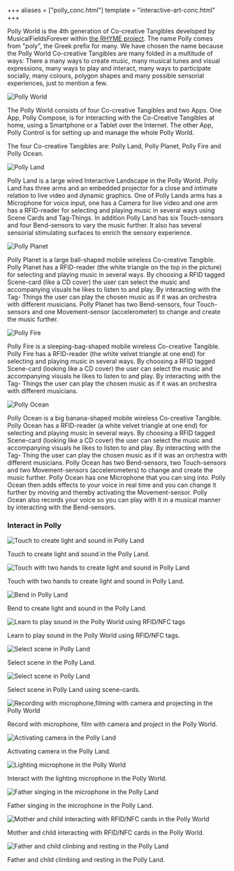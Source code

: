 +++
aliases = ["polly_conc.html"]
template = "interactive-art-conc.html"
+++

Polly World is the 4th generation of Co-creative Tangibles developed by MusicalFieldsForever within [the RHYME project](http://www.rhyme.no/). The name Polly comes from "poly", the Greek prefix for many. We have chosen the name because the Polly World Co-creative Tangibles are many folded in a multitude of ways: There a many ways to create music, many musical tunes and visual expressions, many ways to play and interact, many ways to participate socially, many colours, polygon shapes and many possible sensorial experiences, just to mention a few.

![Polly World](/images/Pollyworld.jpg)

The Polly World consists of four Co-creative Tangibles and two Apps. One App, Polly Compose, is for interacting with the Co-Creative Tangibles at home, using a Smartphone or a Tablet over the Internet. The other App, Polly Control is for setting up and manage the whole Polly World.

The four Co-creative Tangibles are: Polly Land, Polly Planet, Polly Fire and Polly Ocean.

![Polly Land](/images/PollyLand-websize.jpg)

Polly Land is a large wired Interactive Landscape in the Polly World. Polly Land has three arms and an embedded projector for a close and intimate relation to live video and dynamic graphics. One of Polly Lands arms has a Microphone for voice input, one has a Camera for live video and one arm has a RFID-reader for selecting and playing music in several ways using Scene Cards and Tag-Things. In addition Polly Land has six Touch-sensors and four Bend-sensors to vary the music further. It also has several sensorial stimulating surfaces to enrich the sensory experience.

![Polly Planet](/images/PollyPlanet.jpg)

Polly Planet is a large ball-shaped mobile wireless Co-creative Tangible. Polly Planet has a RFID-reader (the white triangle on the top in the picture) for selecting and playing music in several ways. By choosing a RFID tagged Scene-card (like a CD cover) the user can select the music and accompanying visuals he likes to listen to and play. By interacting with the Tag- Things the user can play the chosen music as if it was an orchestra with different musicians. Polly Planet has two Bend-sensors, four Touch-sensors and one Movement-sensor (accelerometer) to change and create the music further.

![Polly Fire](/images/PollyFire.jpg)

Polly Fire is a sleeping-bag-shaped mobile wireless Co-creative Tangible. Polly Fire has a RFID-reader (the white velvet triangle at one end) for selecting and playing music in several ways. By choosing a RFID tagged Scene-card (looking like a CD cover) the user can select the music and accompanying visuals he likes to listen to and play. By interacting with the Tag- Things the user can play the chosen music as if it was an orchestra with different musicians.

![Polly Ocean](/images/PollyOcean.jpg)

Polly Ocean is a big banana-shaped mobile wireless Co-creative Tangible. Polly Ocean has a RFID-reader (a white velvet triangle at one end) for selecting and playing music in several ways. By choosing a RFID tagged Scene-card (looking like a CD cover) the user can select the music and accompanying visuals he likes to listen to and play. By interacting with the Tag- Thing the user can play the chosen music as if it was an orchestra with different musicians. Polly Ocean has two Bend-sensors, two Touch-sensors and two Movement-sensors (accelerometers) to change and create the music further. Polly Ocean has one Microphone that you can sing into. Polly Ocean then adds effects to your voice in real time and you can change it further by moving and thereby activating the Movement-sensor. Polly Ocean also records your voice so you can play with it in a musical manner by interacting with the Bend-sensors.


<!-- break -->


### Interact in Polly

![Touch to create light and sound in Polly Land](/images/PollyLand-TouchLight.jpg)

Touch to create light and sound in the Polly Land.

![Touch with two hands to create light and sound in Polly Land](/images/PollyLand-ManyTouchLightOutput.jpg)

Touch with two hands to create light and sound in Polly Land.

![Bend in Polly Land](/images/PollyLand-BendLight.jpg)

Bend to create light and sound in the Polly Land.

![Learn to play sound in the Polly World using RFID/NFC tags](/images/PollyWorldAndersFilippa2.jpg)

Learn to play sound in the Polly World using RFID/NFC tags.

![Select scene in Polly Land](/images/PollyLand-ChooseSceneInteraction.jpg)

Select scene in the Polly Land.

![Select scene in Polly Land](/images/Polly_Scene-card1.jpg)

Select scene in Polly Land using scene-cards.

![Recording with microphone,filming with camera and projecting in the Polly World](/images/PollyLand-CameraAndMicrophoneInteraction.jpg)

Record with microphone, film with camera and project in the Polly World.

![Activating camera in the Polly Land](/images/PollyLand-CameraInteraction.jpg)

Activating camera in the Polly Land.

![Lighting microphone in the Polly World](/images/PollyLand-MicrophoneHold.jpg)

Interact with the lighting microphone in the Polly World.

![Father singing in the microphone in the Polly Land](/images/Polly_Father_and_child_in_PollyFire.jpg)

Father singing in the microphone in the Polly Land.

![Mother and child interacting with RFID/NFC cards in the Polly World](/images/Polly_Mother_and_child_playing_music_with_NFC.jpg)

Mother and child interacting with RFID/NFC cards in the Polly World.

![Father and child clinbing and resting in the Polly Land](/images/Polly_Father_and_child_climing_on_Polly_Land.jpg)

Father and child climbing and resting in the Polly Land.
